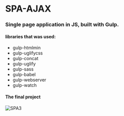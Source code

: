 # SPA-AJAX
### Single page application in JS, built with Gulp.

#### libraries that was used:
* gulp-htmlmin
* gulp-uglifycss
* gulp-concat
* gulp-uglify
* gulp-sass
* gulp-babel
* gulp-webserver
* gulp-watch

#### The final project

![SPA3](https://user-images.githubusercontent.com/68708850/88978958-0d1b2980-d297-11ea-8bb7-767d6c993fa6.gif)

